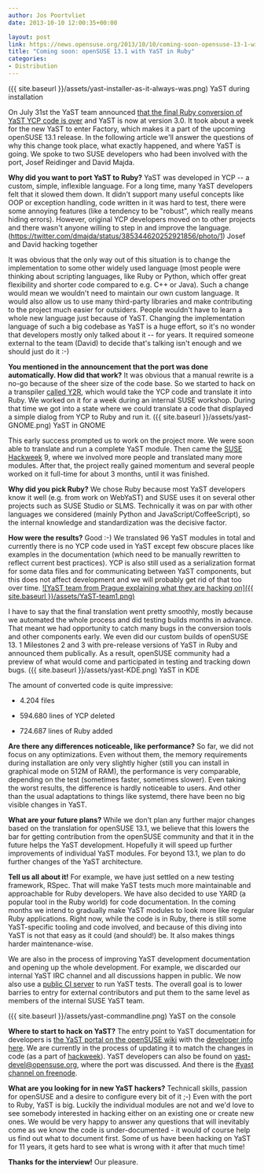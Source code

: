 ```yaml
---
author: Jos Poortvliet
date: 2013-10-10 12:00:35+00:00

layout: post
link: https://news.opensuse.org/2013/10/10/coming-soon-opensuse-13-1-with-yast-in-ruby/
title: "Coming soon: openSUSE 13.1 with YaST in Ruby"
categories:
- Distribution
---
```

({{ site.baseurl }}/assets/yast-installer-as-it-always-was.png) YaST during installation

On July 31st the YaST team announced [that the final Ruby conversion of YaST YCP code is over](http://lists.opensuse.org/yast-devel/2013-07/msg00247.html) and YaST is now at version 3.0. It took about a week for the new YaST to enter Factory, which makes it a part of the upcoming openSUSE 13.1 release. In the following article we'll answer the questions of why this change took place, what exactly happened, and where YaST is going. We spoke to two SUSE developers who had been involved with the port, Josef Reidinger and David Majda.<!-- more -->

**Why did you want to port YaST to Ruby?**
YaST was developed in YCP -- a custom, simple, inflexible language. For a long time, many YaST developers felt that it slowed them down. It didn't  support many useful concepts like OOP or exception handling, code written in it was hard to test, there were some annoying features (like a  tendency to be "robust", which really means hiding errors). However, original YCP developers moved on to other projects and there wasn't anyone willing to step in and improve the language.
(https://twitter.com/dmajda/status/385344620252921856/photo/1) Josef and David hacking together

It was obvious that the only way out of this situation is to change the implementation to some other widely used language (most people were thinking about scripting languages, like Ruby or Python, which offer great flexibility and shorter code compared to e.g. C++ or Java). Such a change would mean we wouldn't need to maintain our own custom language. It would also allow us to use many third-party libraries and make contributing to the project much easier for outsiders. People wouldn't have to learn a whole new language just because of YaST.
Changing the implementation language of such a big codebase as YaST is a huge effort, so it's no wonder that developers mostly only talked about it -- for years. It required someone external to the team (David) to decide that's talking isn't enough and we should just do it :-)

**You mentioned in the announcement that the port was done automatically. How did that work?**
It was obvious that a manual rewrite is a no-go because of the sheer size of the code base. So we started to hack on a transpiler [called Y2R](https://github.com/yast/y2r), which would take the YCP code and translate it into Ruby. We worked on it for a week during an internal SUSE workshop. During that time we got into a state where we could translate a code that displayed a simple dialog from YCP to Ruby and run it.
({{ site.baseurl }}/assets/yast-GNOME.png) YaST in GNOME

This early success prompted us to work on the project more. We were soon able to translate and run a complete YaST module. Then came the [SUSE Hackweek](http://hackweek.suse.com) 9, where we involved more people and translated many more modules. After that, the project really gained momentum and several people worked on it full-time for about 3 months, until it was finished.

**Why did you pick Ruby?**
We chose Ruby because most YaST developers know it well (e.g. from work on WebYaST) and SUSE uses it on several other projects such as SUSE Studio or SLMS. Technically it was on par with other languages we considered (mainly Python and JavaScript/CoffeeScript), so the internal knowledge and standardization was the decisive factor.

**How were the results?**
Good :-) We translated 96 YaST modules in total and currently there is no YCP code used in YaST except few obscure places like examples in the documentation (which need to be manually rewritten to reflect current best practices). YCP is also still used as a serialization format for some data files and for communicating between YaST components, but this does not affect development and we will probably get rid of that too over time.
[![YaST team from Prague explaining what they are hacking on]({{ site.baseurl }}/assets/YaST-team1.png)](http://www.youtube.com/watch?v=Bzgs1lmSKCw)

I have to say that the final translation went pretty smoothly, mostly because we automated the whole process and did testing builds months in advance. That meant we had opportunity to catch many bugs in the conversion tools and other components early. We even did our custom builds of openSUSE 13. 1 Milestones 2 and 3 with pre-release versions of YaST in Ruby and announced them publically. As a result, openSUSE community had a preview of what would come and participated in testing and tracking down bugs.
({{ site.baseurl }}/assets/yast-KDE.png) YaST in KDE

The amount of converted code is quite impressive:



	
  * 4.204 files

	
  * 594.680 lines of YCP deleted

	
  * 724.687 lines of Ruby added


**Are there any differences noticeable, like performance?**
So far, we did not focus on any optimizations. Even without them, the memory requirements during installation are only very slightly higher (still you can  install in graphical mode on 512M of RAM), the performance is very comparable, depending on the test (sometimes faster, sometimes slower). Even taking the worst results, the difference is hardly noticeable to users. And other than the usual adaptations to things like systemd, there have been no big visible changes in YaST.

**What are your future plans?**
While we don't plan any further major changes based on the translation for openSUSE 13.1, we believe that this lowers the bar for getting contribution from the openSUSE community and that it in the future helps the YaST development. Hopefully it will speed up further improvements of individual YaST modules. For beyond 13.1, we plan to do further changes of the YaST architecture.

**Tell us all about it!**
For example, we have just settled on a new testing framework, RSpec. That will make YaST tests much more maintainable and approachable for Ruby developers. We have also decided to use YARD (a popular tool in the Ruby world) for code documentation. In the coming months we intend to gradually make YaST modules to look more like regular Ruby applications. Right now, while the code is in Ruby, there is still some YaST-specific tooling and code involved, and because of this diving into YaST is not that easy as it could (and should!) be. It also makes things harder maintenance-wise.

We are also in the process of improving YaST development documentation and opening up the whole development. For example, we discarded our internal YaST IRC channel and all discussions happen in public. We now also use a [public CI server](http://ci.opensuse.org/) to run YaST tests.
The overall goal is to lower barries to entry for external contributors and put them to the same level as members of the internal SUSE YaST team.

({{ site.baseurl }}/assets/yast-commandline.png) YaST on the console

**Where to start to hack on YaST?**
The entry point to YaST documentation for developers is [the YaST portal on the openSUSE wiki](http://en.opensuse.org/Portal:YaST) with the [developer info here](https://en.opensuse.org/openSUSE:YaST_development). We are currently in the process of updating it to match the changes in code (as a part of [hackweek](https://hackweek.suse.com/projects/132)). YaST developers can also be found on [yast-devel@opensuse.org](http://lists.opensuse.org/yast-devel/), where the port was discussed. And there is the [#yast channel on freenode](irc://freenode.net/#yast).

**What are you looking for in new YaST hackers?**
Technicall skills, passion for openSUSE and a desire to configure every bit of it ;-)
Even with the port to Ruby, YaST is big. Luckily the individual modules are not and we'd love to see somebody interested in hacking either on an existing one or create new ones. We would be very happy to answer any questions that will inevitably come as we know the code is under-documented - it would of course help us find out what to document first. Some of us have been hacking on YaST for 11 years, it gets hard to see what is wrong with it after that much time!

**Thanks for the interview!**
Our pleasure.



		
